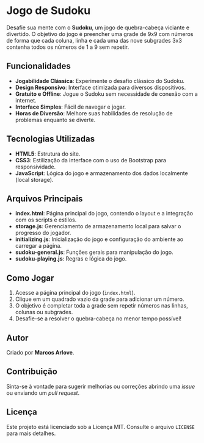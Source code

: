 # Jogo de Sudoku

Desafie sua mente com o **Sudoku**, um jogo de quebra-cabeça viciante e divertido. O objetivo do jogo é preencher uma grade de 9x9 com números de forma que cada coluna, linha e cada uma das nove subgrades 3x3 contenha todos os números de 1 a 9 sem repetir.

## Funcionalidades

- **Jogabilidade Clássica**: Experimente o desafio clássico do Sudoku.
- **Design Responsivo**: Interface otimizada para diversos dispositivos.
- **Gratuito e Offline**: Jogue o Sudoku sem necessidade de conexão com a internet.
- **Interface Simples**: Fácil de navegar e jogar.
- **Horas de Diversão**: Melhore suas habilidades de resolução de problemas enquanto se diverte.

## Tecnologias Utilizadas

- **HTML5**: Estrutura do site.
- **CSS3**: Estilização da interface com o uso de Bootstrap para responsividade.
- **JavaScript**: Lógica do jogo e armazenamento dos dados localmente (local storage).

## Arquivos Principais

- **index.html**: Página principal do jogo, contendo o layout e a integração com os scripts e estilos.
- **storage.js**: Gerenciamento de armazenamento local para salvar o progresso do jogador.
- **initializing.js**: Inicialização do jogo e configuração do ambiente ao carregar a página.
- **sudoku-general.js**: Funções gerais para manipulação do jogo.
- **sudoku-playing.js**: Regras e lógica do jogo.

## Como Jogar

1. Acesse a página principal do jogo (`index.html`).
2. Clique em um quadrado vazio da grade para adicionar um número.
3. O objetivo é completar toda a grade sem repetir números nas linhas, colunas ou subgrades.
4. Desafie-se a resolver o quebra-cabeça no menor tempo possível!

## Autor

Criado por **Marcos Arlove**.

## Contribuição

Sinta-se à vontade para sugerir melhorias ou correções abrindo uma _issue_ ou enviando um _pull request_.

## Licença

Este projeto está licenciado sob a Licença MIT. Consulte o arquivo `LICENSE` para mais detalhes.
